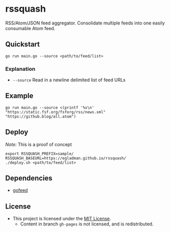 # rssquash

RSS/Atom/JSON feed aggregator. Consolidate multiple feeds into one easily consumable Atom feed.

## Quickstart

```
go run main.go --source <path/to/feed/list>
```

### Explanation

- `--source` Read in a newline delimited list of feed URLs

## Example

```
go run main.go --source <(printf '%s\n' "https://static.fsf.org/fsforg/rss/news.xml" "https://github.blog/all.atom")
```

## Deploy

*Note:* This is a proof of concept

```
export RSSQUASH_PREFIX=sample/ RSSQUASH_BASEURL=https://egladman.github.io/rssquash/
./deploy.sh <path/to/feed/list>
```

## Dependencies

- [gofeed](https://github.com/mmcdole/gofeed)

## License

- This project is licensed under the [MIT License](LICENSE).
  - Content in branch `gh-pages` is not licensed, and is redistributed.
